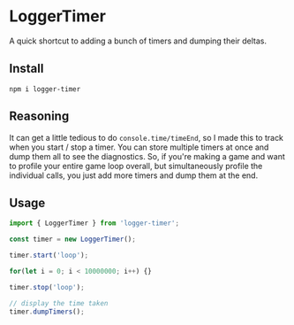 # LoggerTimer

A quick shortcut to adding a bunch of timers and dumping their deltas.

## Install

`npm i logger-timer`

## Reasoning

It can get a little tedious to do `console.time/timeEnd`, so I made this to track when you start / stop a timer. You can store multiple timers at once and dump them all to see the diagnostics. So, if you're making a game and want to profile your entire game loop overall, but simultaneously profile the individual calls, you just add more timers and dump them at the end.

## Usage

```js
import { LoggerTimer } from 'logger-timer';

const timer = new LoggerTimer();

timer.start('loop');

for(let i = 0; i < 10000000; i++) {}

timer.stop('loop');

// display the time taken
timer.dumpTimers();
```

